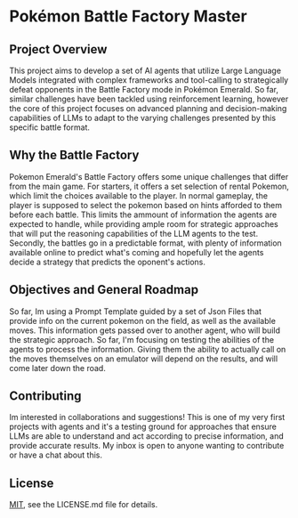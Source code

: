 # Pokémon Battle Factory Master

## Project Overview

This project aims to develop a set of AI agents that utilize Large Language Models integrated with complex frameworks and tool-calling to strategically defeat opponents in the Battle Factory mode in Pokémon Emerald. So far, similar challenges have been tackled using reinforcement learning, however the core of this project focuses on advanced planning and decision-making capabilities of LLMs to adapt to the varying challenges presented by this specific battle format.

## Why the Battle Factory

Pokemon Emerald's Battle Factory offers some unique challenges that differ from the main game. For starters, it offers a set selection of rental Pokemon, which limit the choices available to the player. In normal gameplay, the player is supposed to select the pokemon based on hints afforded to them before each battle. This limits the ammount of information the agents are expected to handle, while providing ample room for strategic approaches that will put the reasoning capabilities of the LLM agents to the test. Secondly, the battles go in a predictable format, with plenty of information available online to predict what's coming and hopefully let the agents decide a strategy that predicts the oponent's actions.


## Objectives and General Roadmap

So far, Im using a Prompt Template guided by a set of Json Files that provide info on the current pokemon on the field, as well as the available moves. This information gets passed over to another agent, who will build the strategic approach. So far, I'm focusing on testing the abilities of the agents to process the information. Giving them the ability to actually call on the moves themselves on an emulator will depend on the results, and will come later down the road.


## Contributing

Im interested in collaborations and suggestions! This is one of my very first projects with agents and it's a testing ground for approaches that ensure LLMs are able to understand and act according to precise information, and provide accurate results. My inbox is open to anyone wanting to contribute or have a chat about this.

## License

[MIT](https://choosealicense.com/licenses/mit/),  see the LICENSE.md file for details.
